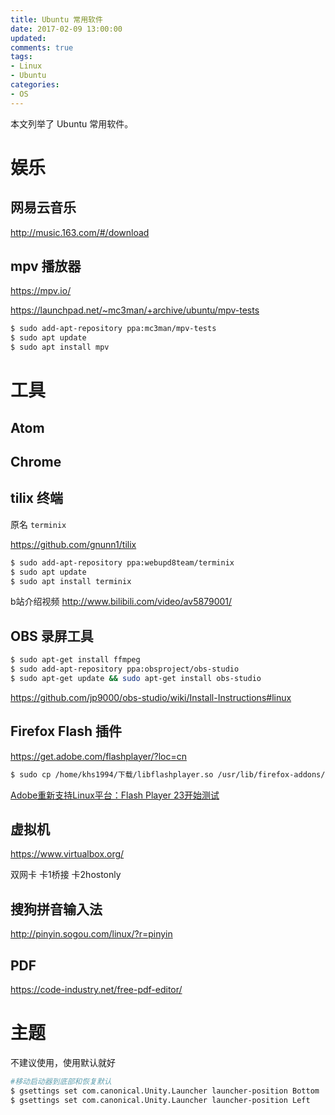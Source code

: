 ```yaml
---
title: Ubuntu 常用软件
date: 2017-02-09 13:00:00
updated:
comments: true
tags:
- Linux
- Ubuntu
categories:
- OS
---
```


本文列举了 Ubuntu 常用软件。

<!--more-->

# 娱乐

## 网易云音乐

http://music.163.com/#/download

## mpv 播放器

https://mpv.io/   

https://launchpad.net/~mc3man/+archive/ubuntu/mpv-tests

```bash
$ sudo add-apt-repository ppa:mc3man/mpv-tests
$ sudo apt update
$ sudo apt install mpv
```

# 工具

## Atom

## Chrome

## tilix 终端

原名 `terminix`

https://github.com/gnunn1/tilix  

```bash
$ sudo add-apt-repository ppa:webupd8team/terminix
$ sudo apt update
$ sudo apt install terminix
```

b站介绍视频
http://www.bilibili.com/video/av5879001/

## OBS 录屏工具

```bash
$ sudo apt-get install ffmpeg
$ sudo add-apt-repository ppa:obsproject/obs-studio
$ sudo apt-get update && sudo apt-get install obs-studio
```

https://github.com/jp9000/obs-studio/wiki/Install-Instructions#linux

## Firefox Flash 插件

https://get.adobe.com/flashplayer/?loc=cn

```bash
$ sudo cp /home/khs1994/下载/libflashplayer.so /usr/lib/firefox-addons/plugins
```

[Adobe重新支持Linux平台：Flash Player 23开始测试](http://www.ithome.com/html/soft/255434.htm)

## 虚拟机

https://www.virtualbox.org/

双网卡 卡1桥接 卡2hostonly

## 搜狗拼音输入法

http://pinyin.sogou.com/linux/?r=pinyin

## PDF

https://code-industry.net/free-pdf-editor/

# 主题

不建议使用，使用默认就好  

```bash
#移动启动器到底部和恢复默认
$ gsettings set com.canonical.Unity.Launcher launcher-position Bottom  
$ gsettings set com.canonical.Unity.Launcher launcher-position Left
```
